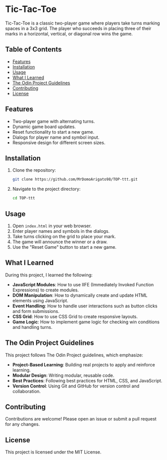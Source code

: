 # Tic-Tac-Toe

Tic-Tac-Toe is a classic two-player game where players take turns marking spaces in a 3x3 grid. The player who succeeds in placing three of their marks in a horizontal, vertical, or diagonal row wins the game.

## Table of Contents

- [Features](#features)
- [Installation](#installation)
- [Usage](#usage)
- [What I Learned](#what-i-learned)
- [The Odin Project Guidelines](#the-odin-project-guidelines)
- [Contributing](#contributing)
- [License](#license)

## Features

- Two-player game with alternating turns.
- Dynamic game board updates.
- Reset functionality to start a new game.
- Dialogs for player name and symbol input.
- Responsive design for different screen sizes.

## Installation

1. Clone the repository:
    ```bash
    git clone https://github.com/MrDomoArigato98/TOP-ttt.git
    ```
2. Navigate to the project directory:
    ```bash
    cd TOP-ttt
    ```

## Usage

1. Open `index.html` in your web browser.
2. Enter player names and symbols in the dialogs.
3. Take turns clicking on the grid to place your mark.
4. The game will announce the winner or a draw.
5. Use the "Reset Game" button to start a new game.

## What I Learned

During this project, I learned the following:

- **JavaScript Modules**: How to use IIFE (Immediately Invoked Function Expressions) to create modules.
- **DOM Manipulation**: How to dynamically create and update HTML elements using JavaScript.
- **Event Handling**: How to handle user interactions such as button clicks and form submissions.
- **CSS Grid**: How to use CSS Grid to create responsive layouts.
- **Game Logic**: How to implement game logic for checking win conditions and handling turns.

## The Odin Project Guidelines

This project follows The Odin Project guidelines, which emphasize:

- **Project-Based Learning**: Building real projects to apply and reinforce learning.
- **Modular Design**: Writing modular, reusable code.
- **Best Practices**: Following best practices for HTML, CSS, and JavaScript.
- **Version Control**: Using Git and GitHub for version control and collaboration.

## Contributing

Contributions are welcome! Please open an issue or submit a pull request for any changes.

## License

This project is licensed under the MIT License.
